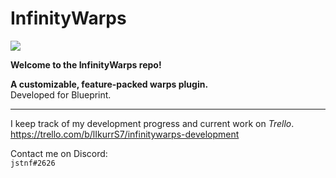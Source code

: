 # InfinityWarps
<img src="https://i.imgur.com/d3yXEg0.png">

<b>Welcome to the InfinityWarps repo!</b>

<b>A customizable, feature-packed warps plugin.</b>
<br>Developed for Blueprint.

<hr />

I keep track of my development progress and current work on <i>Trello</i>.
<br>https://trello.com/b/lIkurrS7/infinitywarps-development

Contact me on Discord:
<br>```jstnf#2626```
